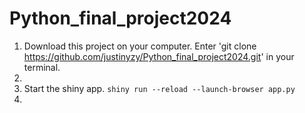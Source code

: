 # Python_final_project2024

1. Download this project on your computer.
   Enter 'git clone https://github.com/justinyzy/Python_final_project2024.git' in your terminal.
2.  
3. Start the shiny app. `shiny run --reload --launch-browser app.py`
4. 
